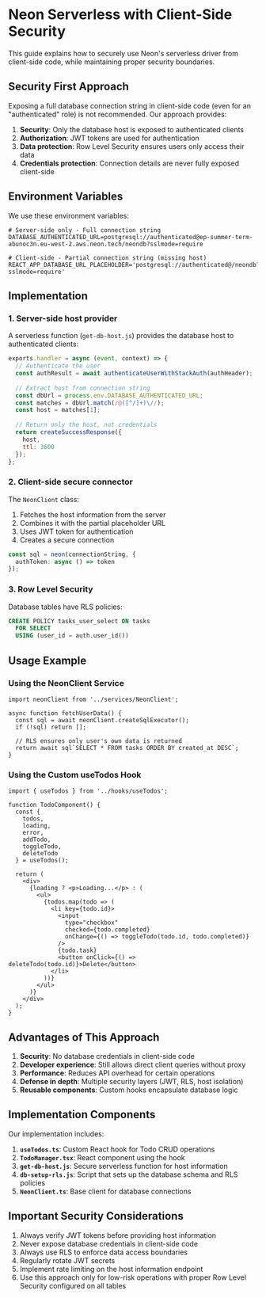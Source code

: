 # Neon Serverless with Client-Side Security

This guide explains how to securely use Neon's serverless driver from client-side code, while maintaining proper security boundaries.

## Security First Approach

Exposing a full database connection string in client-side code (even for an "authenticated" role) is not recommended. Our approach provides:

1. **Security**: Only the database host is exposed to authenticated clients
2. **Authorization**: JWT tokens are used for authentication
3. **Data protection**: Row Level Security ensures users only access their data
4. **Credentials protection**: Connection details are never fully exposed client-side

## Environment Variables

We use these environment variables:

```
# Server-side only - Full connection string
DATABASE_AUTHENTICATED_URL=postgresql://authenticated@ep-summer-term-abunoc3n.eu-west-2.aws.neon.tech/neondb?sslmode=require

# Client-side - Partial connection string (missing host)
REACT_APP_DATABASE_URL_PLACEHOLDER='postgresql://authenticated@/neondb?sslmode=require'
```

## Implementation

### 1. Server-side host provider

A serverless function (`get-db-host.js`) provides the database host to authenticated clients:

```javascript
exports.handler = async (event, context) => {
  // Authenticate the user
  const authResult = await authenticateUserWithStackAuth(authHeader);
  
  // Extract host from connection string
  const dbUrl = process.env.DATABASE_AUTHENTICATED_URL;
  const matches = dbUrl.match(/@([^/]+)\//);
  const host = matches[1];
  
  // Return only the host, not credentials
  return createSuccessResponse({ 
    host,
    ttl: 3600 
  });
};
```

### 2. Client-side secure connector

The `NeonClient` class:

1. Fetches the host information from the server
2. Combines it with the partial placeholder URL
3. Uses JWT token for authentication
4. Creates a secure connection

```typescript
const sql = neon(connectionString, {
  authToken: async () => token
});
```

### 3. Row Level Security

Database tables have RLS policies:

```sql
CREATE POLICY tasks_user_select ON tasks
  FOR SELECT
  USING (user_id = auth.user_id())
```

## Usage Example

### Using the NeonClient Service

```tsx
import neonClient from '../services/NeonClient';

async function fetchUserData() {
  const sql = await neonClient.createSqlExecutor();
  if (!sql) return [];
  
  // RLS ensures only user's own data is returned
  return await sql`SELECT * FROM tasks ORDER BY created_at DESC`;
}
```

### Using the Custom useTodos Hook

```tsx
import { useTodos } from '../hooks/useTodos';

function TodoComponent() {
  const { 
    todos, 
    loading, 
    error, 
    addTodo, 
    toggleTodo, 
    deleteTodo 
  } = useTodos();
  
  return (
    <div>
      {loading ? <p>Loading...</p> : (
        <ul>
          {todos.map(todo => (
            <li key={todo.id}>
              <input 
                type="checkbox"
                checked={todo.completed}
                onChange={() => toggleTodo(todo.id, todo.completed)}
              />
              {todo.task}
              <button onClick={() => deleteTodo(todo.id)}>Delete</button>
            </li>
          ))}
        </ul>
      )}
    </div>
  );
}
```

## Advantages of This Approach

1. **Security**: No database credentials in client-side code
2. **Developer experience**: Still allows direct client queries without proxy
3. **Performance**: Reduces API overhead for certain operations
4. **Defense in depth**: Multiple security layers (JWT, RLS, host isolation)
5. **Reusable components**: Custom hooks encapsulate database logic

## Implementation Components

Our implementation includes:

1. **`useTodos.ts`**: Custom React hook for Todo CRUD operations
2. **`TodoManager.tsx`**: React component using the hook
3. **`get-db-host.js`**: Secure serverless function for host information
4. **`db-setup-rls.js`**: Script that sets up the database schema and RLS policies
5. **`NeonClient.ts`**: Base client for database connections

## Important Security Considerations

1. Always verify JWT tokens before providing host information
2. Never expose database credentials in client-side code
3. Always use RLS to enforce data access boundaries
4. Regularly rotate JWT secrets
5. Implement rate limiting on the host information endpoint
6. Use this approach only for low-risk operations with proper Row Level Security configured on all tables
